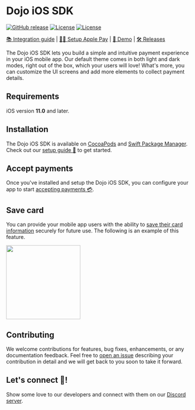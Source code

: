 # Dojo iOS SDK

[![GitHub release](https://img.shields.io/github/v/release/dojo-engineering/dojo-ios-sdk)](https://github.com/dojo-engineering/dojo-ios-sdk/releases)
[![License](https://img.shields.io/badge/license-MIT-blue)](https://github.com/dojo-engineering/dojo-ios-sdk/blob/master/LICENSE)
[![License](https://img.shields.io/badge/platform-iOS-blue)](https://github.com/dojo-engineering/dojo-ios-sdk/tree/master)

[📚 Integration guide](https://docs.dojo.tech/payments/mobile-integration/ios/accept-payments/ios-step-by-step-guide) | [🧑‍💻 Setup Apple Pay](https://docs.dojo.tech/payments/mobile-integration/ios/accept-payments/ios-setup-apple-pay) | [📱 Demo](https://docs.dojo.tech/payments/mobile-integration/ios/ios-demo) | [🛠️ Releases](https://github.com/dojo-engineering/dojo-ios-sdk/releases)

The Dojo iOS SDK lets you build a simple and intuitive payment experience in your iOS mobile app.
Our default theme comes in both light and dark modes, right out of the box, which your users will love! What's more, you can customize the UI screens and add more elements to collect payment details.

## Requirements

iOS version **11.0** and later.

## Installation

The Dojo iOS SDK is available on [CocoaPods](https://cocoapods.org) and [Swift Package Manager](https://www.swift.org/package-manager/). Check out our [setup guide 🔧](https://docs.dojo.tech/payments/mobile-integration/ios/ios-setup) to get started.

## Accept payments

Once you've installed and setup the Dojo iOS SDK, you can configure your app to start [accepting payments 💳](https://docs.dojo.tech/payments/mobile-integration/ios/ios-accept-payments).

## Save card

You can provide your mobile app users with the ability to [save their card information](https://docs.dojo.tech/payments/mobile-integration/ios/accept-payments/ios-save-card) securely for future use.
The following is an example of this feature.

<img src="https://docs.dojo.tech/images/save-card-pay.gif" width="200">

## Contributing

We welcome contributions for features, bug fixes, enhancements, or any documentation feedback. Feel free to [open an issue](https://github.com/dojo-engineering/dojo-ios-sdk/issues) describing your contribution in detail and we will get back to you soon to take it forward.

## Let's connect 🤝!

Show some love to our developers and connect with them on our [Discord server](https://discord.gg/9UzNq4Hz93).